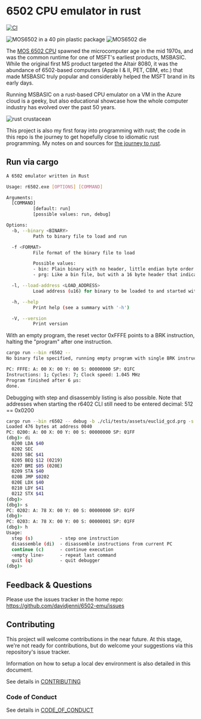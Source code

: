 # 6502 CPU emulator in rust

[![CI](https://github.com/davidjenni/6502-emu/actions/workflows/CI.yml/badge.svg)](https://github.com/davidjenni/6502-emu/actions/workflows/CI.yml)

![MOS6502 in a 40 pin plastic package](/assets/MOS%206502%20DIP40-small.jpg)
![MOS6502 die](/assets/MOS_6502_die-small.jpg)

The [MOS 6502 CPU](https://en.wikipedia.org/wiki/MOS_Technology_6502) spawned
the microcomputer age in the mid 1970s, and was the common runtime for
one of MSFT's earliest products, MSBASIC.
While the original first MS product targeted the Altair 8080,
it was the abundance of 6502-based computers (Apple I & II, PET, CBM, etc.)
that made MSBASIC truly popular and considerably helped the MSFT brand in its early days.

Running MSBASIC on a rust-based CPU emulator on a VM in the Azure cloud is a geeky,
but also educational showcase how the whole computer industry has evolved over the past 50 years.

![rust crustacean](/assets/crabby.png)

This project is also my first foray into programming with rust; the code in this repo is the journey
to get hopefully close to idiomatic rust programming.
My notes on and sources for [the journey to rust](/docs/Learning_Rust.md).

## Run via cargo

```bash
A 6502 emulator written in Rust

Usage: r6502.exe [OPTIONS] [COMMAND]

Arguments:
  [COMMAND]
          [default: run]
          [possible values: run, debug]

Options:
  -b, --binary <BINARY>
          Path to binary file to load and run

  -f <FORMAT>
          File format of the binary file to load

          Possible values:
          - bin: Plain binary with no header, little endian byte order
          - prg: Like a bin file, but with a 16 byte header that indicates the load address

  -l, --load-address <LOAD_ADDRESS>
          Load address (u16) for binary to be loaded to and started with

  -h, --help
          Print help (see a summary with '-h')

  -V, --version
          Print version

```

With an empty program, the reset vector 0xFFFE points to a BRK instruction,
halting the "program" after one instruction.

```bash
cargo run --bin r6502 --
No binary file specified, running empty program with single BRK instruction

PC: FFFE: A: 00 X: 00 Y: 00 S: 00000000 SP: 01FC
Instructions: 1; Cycles: 7; Clock speed: 1.045 MHz
Program finished after 6 μs:
done.
```

Debugging with step and disassembly listing is also possible.
Note that addresses when starting the r6402 CLI still need to be entered decimal: 512 == 0x0200

```bash
cargo run --bin r6502 -- debug -b ./cli/tests/assets/euclid_gcd.prg -s 512
Loaded 476 bytes at address 0040
PC: 0200: A: 00 X: 00 Y: 00 S: 00000000 SP: 01FF
(dbg)> di
  0200 LDA $40
  0202 SEC
  0203 SBC $41
  0205 BEQ $12 (0219)
  0207 BMI $05 (020E)
  0209 STA $40
  020B JMP $0202
  020E LDX $40
  0210 LDY $41
  0212 STX $41
(dbg)>
(dbg)> s
PC: 0202: A: 78 X: 00 Y: 00 S: 00000000 SP: 01FF
(dbg)>
PC: 0203: A: 78 X: 00 Y: 00 S: 00000001 SP: 01FF
(dbg)> h
Usage:
  step (s)          - step one instruction
  disassemble (di)  - disassemble instructions from current PC
  continue (c)      - continue execution
  <empty line>      - repeat last command
  quit (q)          - quit debugger
(dbg)>
```

## Feedback & Questions

Please use the issues tracker in the home repo: <https://github.com/davidjenni/6502-emu/issues>

## Contributing

This project will welcome contributions in the near future. At this stage, we're not ready for contributions,
but do welcome your suggestions via this repository's issue tracker.

Information on how to setup a local dev environment is also detailed in this document.

See details in [CONTRIBUTING](CONTRIBUTING.md)

### Code of Conduct

See details in [CODE_OF_CONDUCT](CODE_OF_CONDUCT.md)

